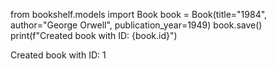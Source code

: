 from bookshelf.models import Book
book = Book(title="1984", author="George Orwell", publication_year=1949)
book.save()
print(f"Created book with ID: {book.id}")




Created book with ID: 1